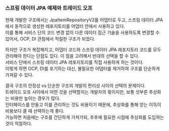 ### 스프링 데이터 JPA 예제와 트레이드 오프

현재 개발한 구조에서는 JpaItemRepositoryV2를 어댑터로 두고, 스프링 데이터 JPA에서 동적으로 생성한 레포지토리를 어댑터 안에서 사용하고 있다.  
이를 통해 서비스 단의 코드 변경 없이 다른 데이터 접근 기술을 사용하도록 변경할 수 있어서, OCP, DI 관점에서 적절한 구조가 되었다.

하지만 구조가 복잡해지고, 어댑터 코드와 스프링 데이터 JPA 레포지토리 코드를 모두 관리해야 한다는 단점도 있다.
이 점을 고려해서 반대의 선택을 할 수 있다.  
서비스 단에서 스프링 데이터 JPA 레포지토리를 직접 사용하게 하는 것이다.  
이렇게 하면 OCP, DI를 포기하는 대신, 불필요한 어댑터를 제거하여 구조를 단순하게 가져갈 수 있다.

결국 구조의 안정성 vs 단순한 구조외 개발의 편리성 사이의 선택의 문제이다.  
트레이드 오프 사이에서 어떤 것을 선택할지는 개발자의 몫이지만, 보통 섯부른 추상화는 비용만 높이는 경우가 많다.  
인터페이스를 만들고 이를 관리하는 것도 비용이기 때문에, 추상화를 통해 얻는 이득이 비용보다 클 때 선택하는게 좋다.  
가능하면 처음에는 구조를 간단하게 가져가되, 추후에 필요한 시점에 추상화를 도입하는 것이 적절하다.

